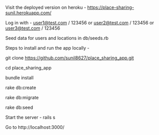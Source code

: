 
Visit the deployed version on heroku - https://place-sharing-sunil.herokuapp.com/

Log in with - user1@test.com / 123456 or user2@test.com / 123456 or user3@test.com / 123456

Seed data for users and locations in db/seeds.rb 

Steps to install and run the app locally - 

git clone https://github.com/sunil8627/place_sharing_app.git

cd place_sharing_app

bundle install

rake db:create

rake db:migrate

rake db:seed

Start the server - rails s

Go to http://localhost:3000/
